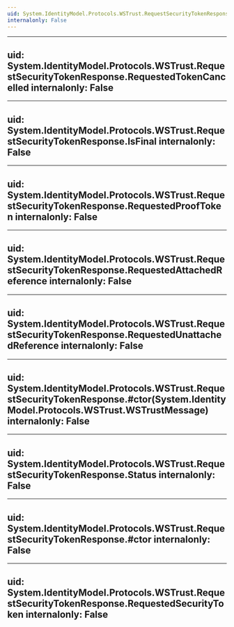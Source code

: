 ```yaml
---
uid: System.IdentityModel.Protocols.WSTrust.RequestSecurityTokenResponse
internalonly: False
---
```


---
uid: System.IdentityModel.Protocols.WSTrust.RequestSecurityTokenResponse.RequestedTokenCancelled
internalonly: False
---

---
uid: System.IdentityModel.Protocols.WSTrust.RequestSecurityTokenResponse.IsFinal
internalonly: False
---

---
uid: System.IdentityModel.Protocols.WSTrust.RequestSecurityTokenResponse.RequestedProofToken
internalonly: False
---

---
uid: System.IdentityModel.Protocols.WSTrust.RequestSecurityTokenResponse.RequestedAttachedReference
internalonly: False
---

---
uid: System.IdentityModel.Protocols.WSTrust.RequestSecurityTokenResponse.RequestedUnattachedReference
internalonly: False
---

---
uid: System.IdentityModel.Protocols.WSTrust.RequestSecurityTokenResponse.#ctor(System.IdentityModel.Protocols.WSTrust.WSTrustMessage)
internalonly: False
---

---
uid: System.IdentityModel.Protocols.WSTrust.RequestSecurityTokenResponse.Status
internalonly: False
---

---
uid: System.IdentityModel.Protocols.WSTrust.RequestSecurityTokenResponse.#ctor
internalonly: False
---

---
uid: System.IdentityModel.Protocols.WSTrust.RequestSecurityTokenResponse.RequestedSecurityToken
internalonly: False
---
